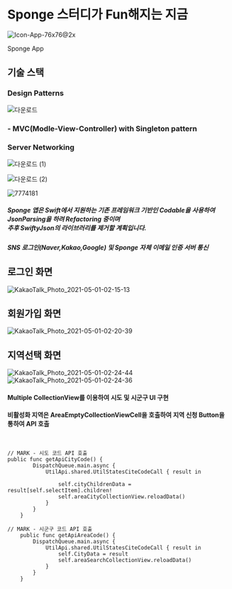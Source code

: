 # Sponge 스터디가 Fun해지는 지금
![Icon-App-76x76@2x](https://user-images.githubusercontent.com/23008224/116726180-e6ed0a80-aa1d-11eb-9aa0-f6ddd5046112.png)


Sponge App



## 기술 스택



### Design Patterns



![다운로드](https://user-images.githubusercontent.com/23008224/116726720-a17d0d00-aa1e-11eb-8f37-80320860fcda.png)

### - MVC(Modle-View-Controller) with Singleton pattern


### Server Networking



![다운로드 (1)](https://user-images.githubusercontent.com/23008224/116727694-db024800-aa1f-11eb-847e-7c59afb29e23.png)

![다운로드 (2)](https://user-images.githubusercontent.com/23008224/116727798-ff5e2480-aa1f-11eb-9bf2-a547d3fa8d36.png)

![7774181](https://user-images.githubusercontent.com/23008224/116728821-5d3f3c00-aa21-11eb-8166-02368869b322.png)




##### Sponge 앱은 Swift에서 지원하는 기존 프레임워크 기반인 Codable을 사용하여 JsonParsing을 하려 Refactoring 중이며<br>추후 SwiftyJson의 라이브러리를 제거할 계획입니다.



##### SNS 로그인(Naver,Kakao,Google) 및 Sponge 자체 이메일 인증 서버 통신



## 로그인 화면



![KakaoTalk_Photo_2021-05-01-02-15-13](https://user-images.githubusercontent.com/23008224/116730295-50234c80-aa23-11eb-8973-7f8a28a5a78d.jpeg)


## 회원가입 화면 


![KakaoTalk_Photo_2021-05-01-02-20-39](https://user-images.githubusercontent.com/23008224/116730897-fff8ba00-aa23-11eb-95f2-196b0fe040c2.jpeg)


## 지역선택 화면 



![KakaoTalk_Photo_2021-05-01-02-24-44](https://user-images.githubusercontent.com/23008224/116731325-82817980-aa24-11eb-9a8a-9f6d85bf5e85.jpeg)     ![KakaoTalk_Photo_2021-05-01-02-24-36](https://user-images.githubusercontent.com/23008224/116731387-96c57680-aa24-11eb-8d1e-9b9448d3dc35.jpeg)




#### Multiple CollectionView를 이용하여 시도 및 시군구 UI 구현
#### 비활성화 지역은 AreaEmptyCollectionViewCell을 호출하여 지역 신청 Button을 통하여 API 호출


<pre>
<code>

// MARK - 시도 코드 API 호출
public func getApiCityCode() {
        DispatchQueue.main.async {
            UtilApi.shared.UtilStatesCiteCodeCall { result in
                
                self.cityChildrenData = result[self.selectItem].children!
                self.areaCityCollectionView.reloadData()
            }
        }
    }
    
// MARK - 시군구 코드 API 호출     
    public func getApiAreaCode() {
        DispatchQueue.main.async {
            UtilApi.shared.UtilStatesCiteCodeCall { result in
                self.CityData = result
                self.areaSearchCollectionView.reloadData()
            }
        }
    }
    </code>
</pre>






